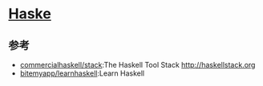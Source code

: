 # [Haske](link)

## 参考

* [commercialhaskell/stack](https://github.com/commercialhaskell/stack):The Haskell Tool Stack http://haskellstack.org
* [bitemyapp/learnhaskell](https://github.com/bitemyapp/learnhaskell):Learn Haskell
